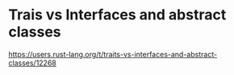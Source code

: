 # Trais vs Interfaces and abstract classes

https://users.rust-lang.org/t/traits-vs-interfaces-and-abstract-classes/12268